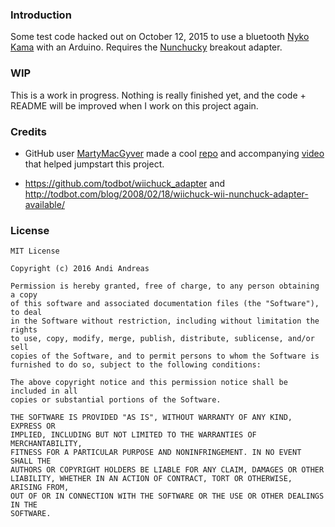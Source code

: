 ### Introduction

Some test code hacked out on October 12, 2015 to use a bluetooth [Nyko Kama](https://en.wikipedia.org/wiki/Nyko_Kama) with an Arduino. Requires the [Nunchucky](https://www.adafruit.com/product/345) breakout adapter.

### WIP

This is a work in progress. Nothing is really finished yet, and the code + README will be improved when I work on this project again.

### Credits

* GitHub user [MartyMacGyver](https://github.com/MartyMacGyver) made a cool [repo](https://github.com/MartyMacGyver/Arduino-LEDs_and_Nunchucks/) and accompanying [video](https://youtu.be/u2DDS0awooM) that helped jumpstart this project.

* https://github.com/todbot/wiichuck_adapter and http://todbot.com/blog/2008/02/18/wiichuck-wii-nunchuck-adapter-available/

### License
```
MIT License

Copyright (c) 2016 Andi Andreas

Permission is hereby granted, free of charge, to any person obtaining a copy
of this software and associated documentation files (the "Software"), to deal
in the Software without restriction, including without limitation the rights
to use, copy, modify, merge, publish, distribute, sublicense, and/or sell
copies of the Software, and to permit persons to whom the Software is
furnished to do so, subject to the following conditions:

The above copyright notice and this permission notice shall be included in all
copies or substantial portions of the Software.

THE SOFTWARE IS PROVIDED "AS IS", WITHOUT WARRANTY OF ANY KIND, EXPRESS OR
IMPLIED, INCLUDING BUT NOT LIMITED TO THE WARRANTIES OF MERCHANTABILITY,
FITNESS FOR A PARTICULAR PURPOSE AND NONINFRINGEMENT. IN NO EVENT SHALL THE
AUTHORS OR COPYRIGHT HOLDERS BE LIABLE FOR ANY CLAIM, DAMAGES OR OTHER
LIABILITY, WHETHER IN AN ACTION OF CONTRACT, TORT OR OTHERWISE, ARISING FROM,
OUT OF OR IN CONNECTION WITH THE SOFTWARE OR THE USE OR OTHER DEALINGS IN THE
SOFTWARE.
```
